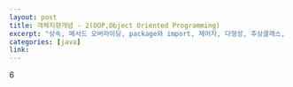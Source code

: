 ```yaml
---
layout: post
title: 객체지향개념 - 2(OOP,Object Oriented Programming)
excerpt: "상속, 메서드 오버라이딩, package와 import, 제어자, 다형성, 추상클래스, 인터페이스"
categories: [java]
link:
---
```

6

